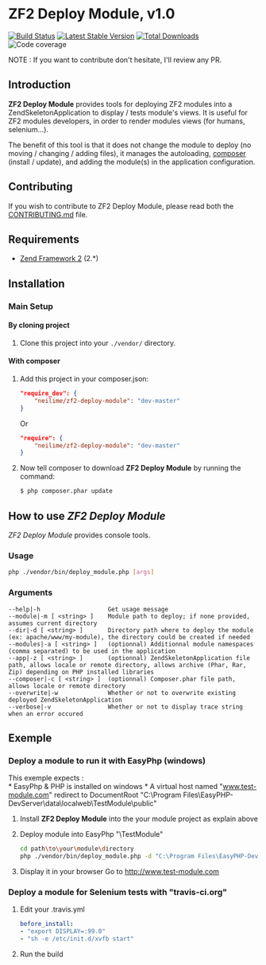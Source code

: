ZF2 Deploy Module, v1.0
=======

[![Build Status](https://travis-ci.org/neilime/zf2-deploy-module.png?branch=master)](https://travis-ci.org/neilime/zf2-deploy-module)
[![Latest Stable Version](https://poser.pugx.org/neilime/zf2-deploy-module/v/stable.png)](https://packagist.org/packages/neilime/zf2-deploy-module)
[![Total Downloads](https://poser.pugx.org/neilime/zf2-deploy-module/downloads.png)](https://packagist.org/packages/neilime/zf2-deploy-module)
![Code coverage](https://raw.github.com/zf2-boiler-app/app-test/master/ressources/100%25-code-coverage.png "100% code coverage")

NOTE : If you want to contribute don't hesitate, I'll review any PR.

Introduction
------------

__ZF2 Deploy Module__ provides tools for deploying ZF2 modules into a ZendSkeletonApplication to display / tests module's views. 
It is useful for ZF2 modules developers, in order to render modules views (for humans, selenium...).

The benefit of this tool is that it does not change the module to deploy (no moving / changing / adding files), it manages the autoloading, [composer](http://getcomposer.org/) (install / update), and adding the module(s) in the application configuration.

Contributing
------------

If you wish to contribute to ZF2 Deploy Module, please read both the [CONTRIBUTING.md](CONTRIBUTING.md) file.

Requirements
------------

* [Zend Framework 2](https://github.com/zendframework/zf2) (2.*)

## Installation

### Main Setup

#### By cloning project

1. Clone this project into your `./vendor/` directory.

#### With composer

1. Add this project in your composer.json:

    ```json
    "require_dev": {
        "neilime/zf2-deploy-module": "dev-master"
    }
    ```
    
    Or
    
    ```json
    "require": {
        "neilime/zf2-deploy-module": "dev-master"
    }
    ```

2. Now tell composer to download __ZF2 Deploy Module__ by running the command:

    ```bash
    $ php composer.phar update
    ```
 
## How to use _ZF2 Deploy Module_

_ZF2 Deploy Module_ provides console tools.

### Usage

```bash
php ./vendor/bin/deploy_module.php [args]
```
    
### Arguments
    
    --help|-h                   Get usage message
    --module|-m [ <string> ] 	Module path to deploy; if none provided, assumes current directory
    --dir|-d [ <string> ]    	Directory path where to deploy the module (ex: apache/www/my-module), the directory could be created if needed
    --modules|-a [ <string> ]	(optionnal) Additionnal module namespaces (comma separated) to be used in the application
    --app|-z [ <string> ]   	(optionnal) ZendSkeletonApplication file path, allows locale or remote directory, allows archive (Phar, Rar, Zip) depending on PHP installed libraries
    --composer|-c [ <string> ]  (optionnal) Composer.phar file path, allows locale or remote directory
    --overwrite|-w 				Whether or not to overwrite existing deployed ZendSkeletonApplication
    --verbose|-v 				Whether or not to display trace string when an error occured 
    
## Exemple
 
### Deploy a module to run it with EasyPhp (windows)
 
This exemple expects :  
    * EasyPhp & PHP is installed on windows
    * A virtual host named "www.test-module.com" redirect to DocumentRoot "C:\Program Files\EasyPHP-DevServer\data\localweb\TestModule\public"

1. Install __ZF2 Deploy Module__ into the your module project as explain above

2. Deploy module into EasyPhp "\TestModule"
    ```bash
    cd path\to\your\module\directory
    php ./vendor/bin/deploy_module.php -d "C:\Program Files\EasyPHP-DevServer\data\localweb\TestModule" -v
    ```
    
3. Display it in your browser 
    Go to http://www.test-module.com
 
### Deploy a module for Selenium tests with "travis-ci.org"
 
1. Edit your .travis.yml
    ```yml
    before_install:
	- "export DISPLAY=:99.0"
	- "sh -e /etc/init.d/xvfb start"
    ```

2. Run the build